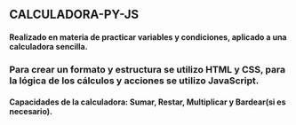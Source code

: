 ## CALCULADORA-PY-JS
#### Realizado en materia de practicar variables y condiciones, aplicado a una calculadora sencilla.
### Para crear un formato y estructura se utilizo HTML y CSS, para la lógica de los cálculos y acciones se utilizo JavaScript. 
#### Capacidades de la calculadora: Sumar, Restar, Multiplicar y Bardear(si es necesario).
